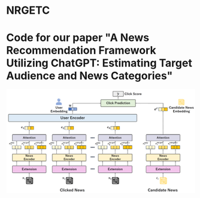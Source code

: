# NRGETC
# Code for our paper "A News Recommendation Framework Utilizing ChatGPT: Estimating Target Audience and News Categories"
![Proposed News Recommendation Framework Illustration](proposed_framework.png)
